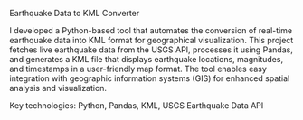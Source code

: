 Earthquake Data to KML Converter

I developed a Python-based tool that automates the conversion of real-time earthquake data into KML format for geographical visualization.
This project fetches live earthquake data from the USGS API, processes it using Pandas, and generates a KML file that displays earthquake locations, magnitudes,
and timestamps in a user-friendly map format. The tool enables easy integration with geographic information systems (GIS) for enhanced spatial analysis and visualization.

Key technologies: Python, Pandas, KML, USGS Earthquake Data API
